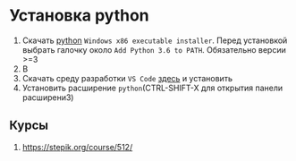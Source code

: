 # Установка python
1. Скачать [python](https://www.python.org/downloads/release/python-362/) `Windows x86 executable installer`. Перед установкой выбрать галочку около `Add Python 3.6 to PATH`. Обязательно версии >=3 
2. В
2. Скачать среду разработки `VS Code` [здесь](https://code.visualstudio.com/download) и установить
3. Установить расширение `python`(CTRL-SHIFT-X для открытия панели расширени3)

## Курсы
1. https://stepik.org/course/512/
